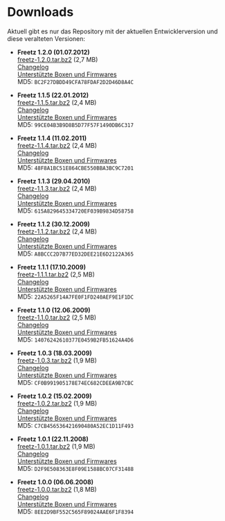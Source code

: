 # Downloads

Aktuell gibt es nur das Repository mit der aktuellen Entwicklerversion und diese veralteten Versionen:

 * **Freetz 1.2.0 (01.07.2012)**\
   [freetz-1.2.0.tar.bz2](https://github.com/Freetz-NG/svn.freetz.org/releases/download/freetz-1.2/freetz-1.2.0.tar.bz2 "freetz-1.2.0.tar.bz2 (2.7 MB)") (2,7 MB)\
   [Changelog](https://github.com/Freetz-NG/svn.freetz.org/blob/freetz-1.2/CHANGELOG)\
   [Unterstützte Boxen und Firmwares](https://github.com/Freetz-NG/svn.freetz.org/blob/freetz-1.2/FIRMWARES)\
   MD5: `BC2F27DBDD49CFA78FDAF2D2D46D8A4C`

 * **Freetz 1.1.5 (22.01.2012)**\
   [freetz-1.1.5.tar.bz2](https://github.com/Freetz-NG/svn.freetz.org/releases/download/freetz-1.1.5/freetz-1.1.5.tar.bz2 "freetz-1.1.5.tar.bz2 (2.5 MB)") (2,4 MB)\
   [Changelog](https://github.com/Freetz-NG/svn.freetz.org/blob/freetz-1.1.5/CHANGELOG)\
   [Unterstützte Boxen und Firmwares](https://github.com/Freetz-NG/svn.freetz.org/blob/freetz-1.1.5/FIRMWARES)\
   MD5: `99CE04B3B9D8B5D77F57F1490DB6C317`

 * **Freetz 1.1.4 (11.02.2011)**\
   [freetz-1.1.4.tar.bz2](https://github.com/Freetz-NG/svn.freetz.org/releases/download/freetz-1.1.4/freetz-1.1.4.tar.bz2 "freetz-1.1.4.tar.bz2 (2.5 MB)") (2,4 MB)\
   [Changelog](https://github.com/Freetz-NG/svn.freetz.org/blob/freetz-1.1.4/CHANGELOG)\
   [Unterstützte Boxen und Firmwares](https://github.com/Freetz-NG/svn.freetz.org/blob/freetz-1.1.4/FIRMWARES)\
   MD5: `48F8A1BC51E864CBE550BBA3BC9C7201`

 * **Freetz 1.1.3 (29.04.2010)**\
   [freetz-1.1.3.tar.bz2](https://github.com/Freetz-NG/svn.freetz.org/releases/download/freetz-1.1.3/freetz-1.1.3.tar.bz2 "freetz-1.1.3.tar.bz2 (2.4 MB)") (2,4 MB)\
   [Changelog](https://github.com/Freetz-NG/svn.freetz.org/blob/freetz-1.1.3/CHANGELOG)\
   [Unterstützte Boxen und Firmwares](https://github.com/Freetz-NG/svn.freetz.org/blob/freetz-1.1.3/FIRMWARES)\
   MD5: `615A829645334720EF039B9834D58758`

 * **Freetz 1.1.2 (30.12.2009)**\
   [freetz-1.1.2.tar.bz2](https://github.com/Freetz-NG/svn.freetz.org/releases/download/freetz-1.1.2/freetz-1.1.2.tar.bz2 "freetz-1.1.2.tar.bz2 (2.4 MB)") (2,4 MB)\
   [Changelog](https://github.com/Freetz-NG/svn.freetz.org/blob/freetz-1.1.2/CHANGELOG)\
   [Unterstützte Boxen und Firmwares](https://github.com/Freetz-NG/svn.freetz.org/blob/freetz-1.1.2/FIRMWARES)\
   MD5: `A8BCCC2D7B77ED32DEE21E6D2122A365`

 * **Freetz 1.1.1 (17.10.2009)**\
   [freetz-1.1.1.tar.bz2](https://github.com/Freetz-NG/svn.freetz.org/releases/download/freetz-1.1.1/freetz-1.1.1.tar.bz2 "freetz-1.1.1.tar.bz2 (2.4 MB)") (2,5 MB)\
   [Changelog](https://github.com/Freetz-NG/svn.freetz.org/blob/freetz-1.1.1/CHANGELOG)\
   [Unterstützte Boxen und Firmwares](https://github.com/Freetz-NG/svn.freetz.org/blob/freetz-1.1.1/FIRMWARES)\
   MD5: `22A5265F14A7FE0F1FD240AEF9E1F1DC`

 * **Freetz 1.1.0 (12.06.2009)**\
   [freetz-1.1.0.tar.bz2](https://github.com/Freetz-NG/svn.freetz.org/releases/download/freetz-1.1/freetz-1.1.0.tar.bz2 "freetz-1.1.0.tar.bz2 (2.4 MB)") (2,5 MB)\
   [Changelog](https://github.com/Freetz-NG/svn.freetz.org/blob/freetz-1.1/CHANGELOG)\
   [Unterstützte Boxen und Firmwares](https://github.com/Freetz-NG/svn.freetz.org/blob/freetz-1.1/FIRMWARES)\
   MD5: `14076242610377E0459B2FB51624A4D6`

 * **Freetz 1.0.3 (18.03.2009)**\
   [freetz-1.0.3.tar.bz2](https://github.com/Freetz-NG/svn.freetz.org/releases/download/freetz-1.0.3/freetz-1.0.3.tar.bz2 "freetz-1.0.3.tar.bz2 (1.9 MB)") (1,9 MB)\
   [Changelog](https://github.com/Freetz-NG/svn.freetz.org/blob/freetz-1.0.3/CHANGELOG)\
   [Unterstützte Boxen und Firmwares](https://github.com/Freetz-NG/svn.freetz.org/blob/freetz-1.0.3/FIRMWARES)\
   MD5: `CF0B991905178E74EC682CDEEA9B7CBC`

 * **Freetz 1.0.2 (15.02.2009)**\
   [freetz-1.0.2.tar.bz2](https://github.com/Freetz-NG/svn.freetz.org/releases/download/freetz-1.0.2/freetz-1.0.2.tar.bz2 "freetz-1.0.2.tar.bz2 (1.9 MB)") (1,9 MB)\
   [Changelog](https://github.com/Freetz-NG/svn.freetz.org/blob/freetz-1.0.2/CHANGELOG)\
   [Unterstützte Boxen und Firmwares](https://github.com/Freetz-NG/svn.freetz.org/blob/freetz-1.0.2/FIRMWARES)\
   MD5: `C7CB456536421690480A52EC1D11F493`

 * **Freetz 1.0.1 (22.11.2008)**\
   [freetz-1.0.1.tar.bz2](https://github.com/Freetz-NG/svn.freetz.org/releases/download/freetz-1.0.1/freetz-1.0.1.tar.bz2 "freetz-1.0.1.tar.bz2 (1.9 MB)") (1,9 MB)\
   [Changelog](https://github.com/Freetz-NG/svn.freetz.org/blob/freetz-1.0.1/CHANGELOG)\
   [Unterstützte Boxen und Firmwares](https://github.com/Freetz-NG/svn.freetz.org/blob/freetz-1.0.1/FIRMWARES)\
   MD5: `D2F9E508363E8F09E1588BC07CF31488`

 * **Freetz 1.0.0 (06.06.2008)**\
   [freetz-1.0.0.tar.bz2](https://github.com/Freetz-NG/svn.freetz.org/releases/download/freetz-1.0/freetz-1.0.0.tar.bz2 "freetz-1.0.0.tar.bz2 (1.8 MB)") (1,8 MB)\
   [Changelog](https://github.com/Freetz-NG/svn.freetz.org/blob/freetz-1.0/CHANGELOG)\
   [Unterstützte Boxen und Firmwares](https://github.com/Freetz-NG/svn.freetz.org/blob/freetz-1.0/FIRMWARES)\
   MD5: `8EE2D9BF552C565F89024AAE6F1F8394`


